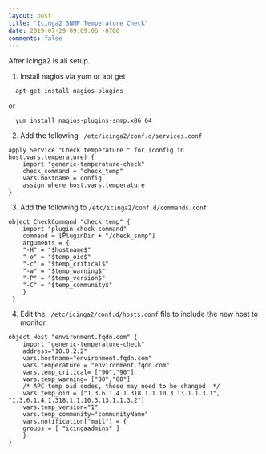 ```yaml
---
layout: post
title: "Icinga2 SNMP Temperature Check"
date: 2019-07-29 09:09:06 -0700
comments: false
---
```

After Icinga2 is all setup. 

1. Install nagios via yum or apt get 
```
  apt-get install nagios-plugins
```
or 
```
  yum install nagios-plugins-snmp.x86_64
```

2. Add the following ``` /etc/icinga2/conf.d/services.conf```
```
apply Service "Check temperature " for (config in host.vars.temperature) {
    import "generic-temperature-check"      
    check_command = "check_temp"
    vars.hostname = config
    assign where host.vars.temperature
}
```

3. Add the following to ``` /etc/icinga2/conf.d/commands.conf ``` 
```
object CheckCommand "check_temp" {
    import "plugin-check-command"
    command = [PluginDir + "/check_snmp"]
    arguments = {
    "-H" = "$hostname$"
    "-o" = "$temp_oid$"
    "-c" = "$temp_critical$"
    "-w" = "$temp_warning$"
    "-P" = "$temp_version$"
    "-C" = "$temp_community$"  
    }
 }
```

4. Edit the ``` /etc/icinga2/conf.d/hosts.conf``` file to include the new host to monitor. 
```
object Host "environment.fqdn.com" {
    import "generic-temperature-check"
    address="10.0.2.2"
    vars.hostname="environment.fqdn.com"
    vars.temperature = "environment.fqdn.com"
    vars.temp_critical= ["90","90"]
    vars.temp_warning= ["80","80"]
    /* APC temp oid codes, these may need to be changed  */
    vars.temp_oid = ["1.3.6.1.4.1.318.1.1.10.3.13.1.1.3.1", "1.3.6.1.4.1.318.1.1.10.3.13.1.1.3.2"]
    vars.temp_version="1"
    vars.temp_community="communityName"
    vars.notification["mail"] = {
    groups = [ "icingaadmins" ] 
    }
}
```

